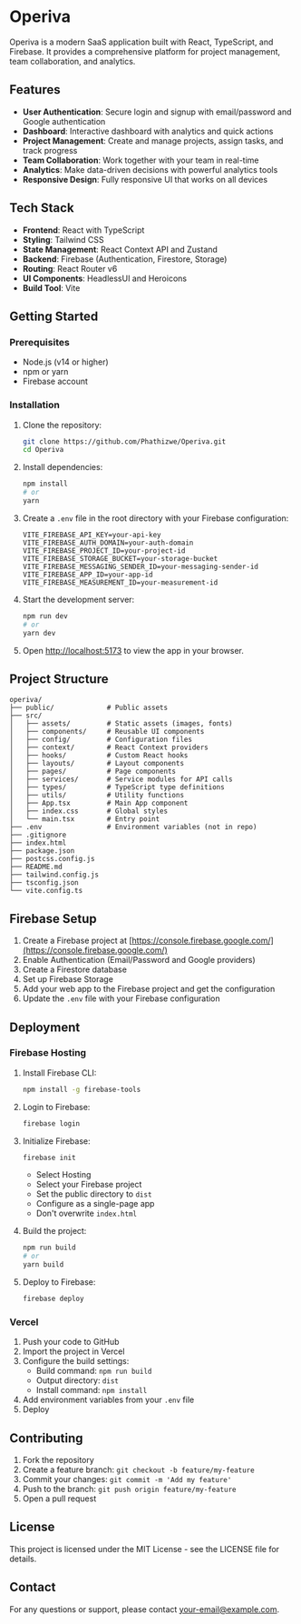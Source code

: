 # Operiva

Operiva is a modern SaaS application built with React, TypeScript, and Firebase. It provides a comprehensive platform for project management, team collaboration, and analytics.

## Features

- **User Authentication**: Secure login and signup with email/password and Google authentication
- **Dashboard**: Interactive dashboard with analytics and quick actions
- **Project Management**: Create and manage projects, assign tasks, and track progress
- **Team Collaboration**: Work together with your team in real-time
- **Analytics**: Make data-driven decisions with powerful analytics tools
- **Responsive Design**: Fully responsive UI that works on all devices

## Tech Stack

- **Frontend**: React with TypeScript
- **Styling**: Tailwind CSS
- **State Management**: React Context API and Zustand
- **Backend**: Firebase (Authentication, Firestore, Storage)
- **Routing**: React Router v6
- **UI Components**: HeadlessUI and Heroicons
- **Build Tool**: Vite

## Getting Started

### Prerequisites

- Node.js (v14 or higher)
- npm or yarn
- Firebase account

### Installation

1. Clone the repository:
   ```bash
   git clone https://github.com/Phathizwe/Operiva.git
   cd Operiva
   ```

2. Install dependencies:
   ```bash
   npm install
   # or
   yarn
   ```

3. Create a `.env` file in the root directory with your Firebase configuration:
   ```
   VITE_FIREBASE_API_KEY=your-api-key
   VITE_FIREBASE_AUTH_DOMAIN=your-auth-domain
   VITE_FIREBASE_PROJECT_ID=your-project-id
   VITE_FIREBASE_STORAGE_BUCKET=your-storage-bucket
   VITE_FIREBASE_MESSAGING_SENDER_ID=your-messaging-sender-id
   VITE_FIREBASE_APP_ID=your-app-id
   VITE_FIREBASE_MEASUREMENT_ID=your-measurement-id
   ```

4. Start the development server:
   ```bash
   npm run dev
   # or
   yarn dev
   ```

5. Open [http://localhost:5173](http://localhost:5173) to view the app in your browser.

## Project Structure

```
operiva/
├── public/             # Public assets
├── src/
│   ├── assets/         # Static assets (images, fonts)
│   ├── components/     # Reusable UI components
│   ├── config/         # Configuration files
│   ├── context/        # React Context providers
│   ├── hooks/          # Custom React hooks
│   ├── layouts/        # Layout components
│   ├── pages/          # Page components
│   ├── services/       # Service modules for API calls
│   ├── types/          # TypeScript type definitions
│   ├── utils/          # Utility functions
│   ├── App.tsx         # Main App component
│   ├── index.css       # Global styles
│   └── main.tsx        # Entry point
├── .env                # Environment variables (not in repo)
├── .gitignore
├── index.html
├── package.json
├── postcss.config.js
├── README.md
├── tailwind.config.js
├── tsconfig.json
└── vite.config.ts
```

## Firebase Setup

1. Create a Firebase project at [https://console.firebase.google.com/](https://console.firebase.google.com/)
2. Enable Authentication (Email/Password and Google providers)
3. Create a Firestore database
4. Set up Firebase Storage
5. Add your web app to the Firebase project and get the configuration
6. Update the `.env` file with your Firebase configuration

## Deployment

### Firebase Hosting

1. Install Firebase CLI:
   ```bash
   npm install -g firebase-tools
   ```

2. Login to Firebase:
   ```bash
   firebase login
   ```

3. Initialize Firebase:
   ```bash
   firebase init
   ```
   - Select Hosting
   - Select your Firebase project
   - Set the public directory to `dist`
   - Configure as a single-page app
   - Don't overwrite `index.html`

4. Build the project:
   ```bash
   npm run build
   # or
   yarn build
   ```

5. Deploy to Firebase:
   ```bash
   firebase deploy
   ```

### Vercel

1. Push your code to GitHub
2. Import the project in Vercel
3. Configure the build settings:
   - Build command: `npm run build`
   - Output directory: `dist`
   - Install command: `npm install`
4. Add environment variables from your `.env` file
5. Deploy

## Contributing

1. Fork the repository
2. Create a feature branch: `git checkout -b feature/my-feature`
3. Commit your changes: `git commit -m 'Add my feature'`
4. Push to the branch: `git push origin feature/my-feature`
5. Open a pull request

## License

This project is licensed under the MIT License - see the LICENSE file for details.

## Contact

For any questions or support, please contact [your-email@example.com](mailto:your-email@example.com).